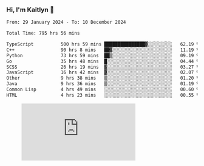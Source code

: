 ### Hi, I'm Kaitlyn 👋
<!--START_SECTION:waka-->

```txt
From: 29 January 2024 - To: 10 December 2024

Total Time: 795 hrs 56 mins

TypeScript          500 hrs 59 mins ███████████████▓░░░░░░░░░   62.19 %
C++                 90 hrs 8 mins   ██▓░░░░░░░░░░░░░░░░░░░░░░   11.19 %
Python              73 hrs 59 mins  ██▒░░░░░░░░░░░░░░░░░░░░░░   09.19 %
Go                  35 hrs 48 mins  █░░░░░░░░░░░░░░░░░░░░░░░░   04.44 %
SCSS                26 hrs 19 mins  ▓░░░░░░░░░░░░░░░░░░░░░░░░   03.27 %
JavaScript          16 hrs 42 mins  ▓░░░░░░░░░░░░░░░░░░░░░░░░   02.07 %
Other               9 hrs 38 mins   ▒░░░░░░░░░░░░░░░░░░░░░░░░   01.20 %
Java                9 hrs 36 mins   ▒░░░░░░░░░░░░░░░░░░░░░░░░   01.19 %
Common Lisp         4 hrs 49 mins   ░░░░░░░░░░░░░░░░░░░░░░░░░   00.60 %
HTML                4 hrs 23 mins   ░░░░░░░░░░░░░░░░░░░░░░░░░   00.55 %
```

<!--END_SECTION:waka-->

<figure><embed src="https://wakatime.com/share/@018d58bc-3d22-46c9-b2d7-4ed36fb8172d/243b5d9b-77cd-4133-89ff-dcc8f225fa18.svg"></embed></figure>
